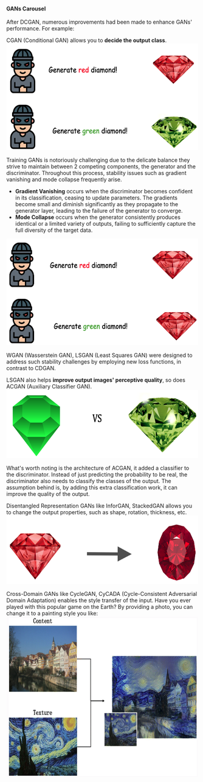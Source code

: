 #### GANs Carousel

After DCGAN, numerous improvements had been made to enhance GANs' performance. For example:

CGAN (Conditional GAN) allows you to <b>decide the output class</b>.
<img src="https://github.com/lady-h-world/My_Garden/blob/main/images/Secret_Guest_images/exp_cgan.png" width="560" height="280" />

Training GANs is notoriously challenging due to the delicate balance they strive to maintain between 2 competing components, the generator and the discriminator. Throughout this process, stability issues such as gradient vanishing and mode collapse frequently arise.
* <b>Gradient Vanishing</b> occurs when the discriminator becomes confident in its classification, ceasing to update parameters. The gradients become small and diminish significantly as they propagate to the generator layer, leading to the failure of the generator to converge.
* <b>Mode Collapse</b> occurs when the generator consistently produces identical or a limited variety of outputs, failing to sufficiently capture the full diversity of the target data.
<img src="https://github.com/lady-h-world/My_Garden/blob/main/images/Secret_Guest_images/exp_mode_collapse.png" width="560" height="280" />

WGAN (Wasserstein GAN), LSGAN (Least Squares GAN) were designed to address such stability challenges by employing new loss functions, in contrast to CDGAN.

LSGAN also helps <b>improve output images' perceptive quality</b>, so does ACGAN (Auxiliary Classifier GAN).
<img src="https://github.com/lady-h-world/My_Garden/blob/main/images/Secret_Guest_images/exp_perceptive.png" width="560" height="180" />

What's worth noting is the architecture of ACGAN, it added a classifier to the discriminator. Instead of just predicting the probability to be real, the discriminator also needs to classify the classes of the output. The assumption behind is, by adding this extra classification work, it can improve the quality of the output. 

Disentangled Representation GANs like InforGAN, StackedGAN allows you to change the output properties, such as shape, rotation, thickness, etc.
<img src="https://github.com/lady-h-world/My_Garden/blob/main/images/Secret_Guest_images/exp_properties.png" width="560" height="180" />

Cross-Domain GANs like CycleGAN, CyCADA (Cycle-Consistent Adversarial Domain Adaptation) enables the style transfer of the input. Have you ever played with this popular game on the Earth? By providing a photo, you can change it to a painting style you like:
<img src="https://github.com/lady-h-world/My_Garden/blob/main/images/Secret_Guest_images/exp_style_transfer.png" width="671" height="421" />

